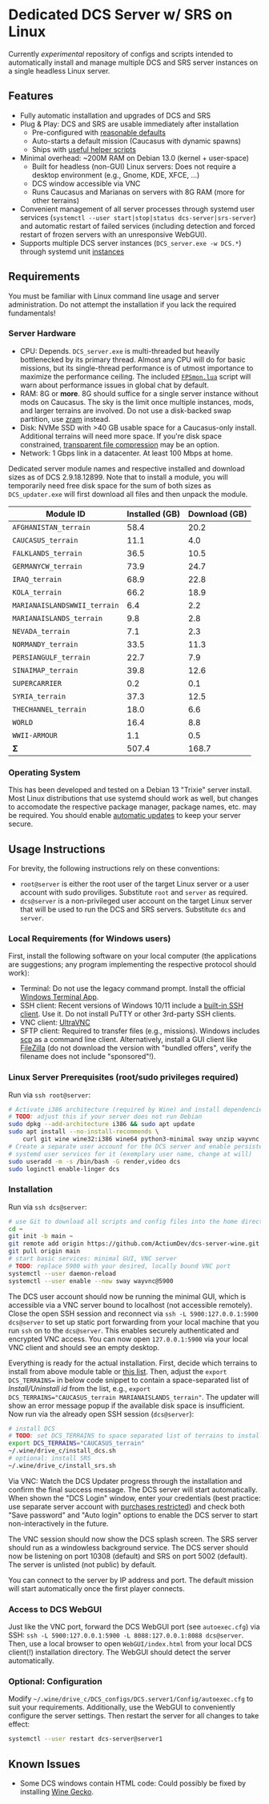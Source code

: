# Dedicated DCS Server w/ SRS on Linux

Currently *experimental* repository of configs and scripts intended to
automatically install and manage multiple DCS and SRS server instances
on a single headless Linux server.


## Features

* Fully automatic installation and upgrades of DCS and SRS
* Plug & Play: DCS and SRS are usable immediately after installation
  * Pre-configured with [reasonable defaults](./.wine/drive_c/DCS_configs/DCS_defaults/Config/)
  * Auto-starts a default mission (Caucasus with dynamic spawns)
  * Ships with [useful helper scripts](./.wine/drive_c/DCS_configs/DCS_defaults/Scripts/Hooks/)
* Minimal overhead: ~200M RAM on Debian 13.0 (kernel + user-space)
  * Built for headless (non-GUI) Linux servers:
    Does not require a desktop environment (e.g., Gnome, KDE, XFCE, ...)
  * DCS window accessible via VNC
  * Runs Caucasus and Marianas on servers with 8G RAM (more for other terrains)
* Convenient management of all server processes through systemd user services
  (`systemctl --user start|stop|status dcs-server|srs-server`) and automatic
  restart of failed services (including detection and forced restart of frozen
  servers with an unresponsive WebGUI).
* Supports multiple DCS server instances (`DCS_server.exe -w DCS.*`) through
  systemd unit [instances](https://www.freedesktop.org/software/systemd/man/latest/systemd.unit.html#Description)


## Requirements

You must be familiar with Linux command line usage and server administration.
Do not attempt the installation if you lack the required fundamentals!

### Server Hardware

* CPU: Depends. `DCS_server.exe` is multi-threaded but heavily bottlenecked by
  its primary thread. Almost any CPU will do for basic missions, but its
  single-thread performance is of utmost importance to maximize the performance
  ceiling. The included [`FPSmon.lua`](.wine/drive_c/DCS_configs/DCS_defaults/Scripts/Hooks/FPSmon.lua)
  script will warn about performance issues in global chat by default.
* RAM: 8G or **more**. 8G should suffice for a single server instance without
  mods on Caucasus. The sky is the limit once multiple instances, mods, and
  larger terrains are involved. Do not use a disk-backed swap partition, use
  [zram](https://packages.debian.org/stable/systemd-zram-generator) instead.
* Disk: NVMe SSD with >40 GB usable space for a Caucasus-only install.
  Additional terrains will need more space. If you're disk space constrained,
  [transparent file compression](https://btrfs.readthedocs.io/en/latest/Compression.html)
  may be an option.
* Network: 1 Gbps link in a datacenter. At least 100 Mbps at home.

Dedicated server module names and respective installed and download sizes as of
DCS 2.9.18.12899. Note that to install a module, you will temporarily need free
disk space for the sum of both sizes as `DCS_updater.exe` will first download
all files and then unpack the module.

| Module ID                    | Installed (GB) | Download (GB) |
| ---------------------------- | -------------- | ------------- |
| `AFGHANISTAN_terrain`        |           58.4 |          20.2 |
| `CAUCASUS_terrain`           |           11.1 |           4.0 |
| `FALKLANDS_terrain`          |           36.5 |          10.5 |
| `GERMANYCW_terrain`          |           73.9 |          24.7 |
| `IRAQ_terrain`               |           68.9 |          22.8 |
| `KOLA_terrain`               |           66.2 |          18.9 |
| `MARIANAISLANDSWWII_terrain` |            6.4 |           2.2 |
| `MARIANAISLANDS_terrain`     |            9.8 |           2.8 |
| `NEVADA_terrain`             |            7.1 |           2.3 |
| `NORMANDY_terrain`           |           33.5 |          11.3 |
| `PERSIANGULF_terrain`        |           22.7 |           7.9 |
| `SINAIMAP_terrain`           |           39.8 |          12.6 |
| `SUPERCARRIER`               |            0.2 |           0.1 |
| `SYRIA_terrain`              |           37.3 |          12.5 |
| `THECHANNEL_terrain`         |           18.0 |           6.6 |
| `WORLD`                      |           16.4 |           8.8 |
| `WWII-ARMOUR`                |            1.1 |           0.5 |
| **Σ**                        |          507.4 |         168.7 |

### Operating System

This has been developed and tested on a Debian 13 "Trixie" server install.
Most Linux distributions that use systemd should work as well, but changes to
accomodate the respective package manager, package names, etc. may be required.
You should enable [automatic updates](https://wiki.debian.org/UnattendedUpgrades)
to keep your server secure.


## Usage Instructions

For brevity, the following instructions rely on these conventions:

* `root@server` is either the root user of the target Linux server or a user
  account with sudo proviliges. Substitute `root` and `server` as required.
* `dcs@server` is a non-privileged user account on the target Linux server that
  will be used to run the DCS and SRS servers. Substitute `dcs` and `server`.

### Local Requirements (for Windows users)

First, install the following software on your local computer (the applications
are suggestions; any program implementing the respective protocol should work):

* Terminal: Do not use the legacy command prompt. Install the official
  [Windows Terminal App](https://aka.ms/terminal).
* SSH client: Recent versions of Windows 10/11 include a
  [built-in SSH client](https://learn.microsoft.com/en-us/windows/terminal/tutorials/ssh).
  Use it. Do not install PuTTY or other 3rd-party SSH clients.
* VNC client: [UltraVNC](https://github.com/ultravnc/UltraVNC/)
* SFTP client: Required to transfer files (e.g., missions). Windows includes
  [scp](https://learn.microsoft.com/en-us/azure/virtual-machines/copy-files-to-vm-using-scp)
  as a command line client. Alternatively, install a GUI client like
  [FileZilla](https://filezilla-project.org/download.php?show_all=1)
  (do not download the version with "bundled offers", verify the filename does
  not include "sponsored"!).

### Linux Server Prerequisites (root/sudo privileges required)

Run via `ssh root@server`:

```sh
# Activate i386 architecture (required by Wine) and install dependencies
# TODO: adjust this if your server does not run Debian
sudo dpkg --add-architecture i386 && sudo apt update
sudo apt install --no-install-recommends \
	curl git wine wine32:i386 wine64 python3-minimal sway unzip wayvnc
# Create a separate user account for the DCS server and enable persistent
# systemd user services for it (exemplary user name, change at will)
sudo useradd -m -s /bin/bash -G render,video dcs
sudo loginctl enable-linger dcs
```

### Installation

Run via `ssh dcs@server`: 

```sh
# use Git to download all scripts and config files into the home directory
cd ~
git init -b main ~
git remote add origin https://github.com/ActiumDev/dcs-server-wine.git
git pull origin main
# start basic services: minimal GUI, VNC server
# TODO: replace 5900 with your desired, locally bound VNC port
systemctl --user daemon-reload
systemctl --user enable --now sway wayvnc@5900
```

The DCS user account should now be running the minimal GUI, which is accessible
via a VNC server bound to localhost (not accessible remotely). Close the open
SSH session and reconnect via `ssh -L 5900:127.0.0.1:5900 dcs@server` to set
up static port forwarding from your local machine that you run `ssh` on to the
`dcs@server`. This enables securely authenticated and encrypted VNC access.
You can now open `127.0.0.1:5900` via your local VNC client and should see an
empty desktop.

Everything is ready for the actual installation. First, decide which terrains
to install from above module table or [this list](https://forum.dcs.world/topic/324040-eagle-dynamics-modular-dedicated-server-installer/).
Then, adjust the `export DCS_TERRAINS=` in below code snippet to contain a
space-separated list of *Install/Uninstall id* from the list, e.g.,
`export DCS_TERRAINS="CAUCASUS_terrain MARIANAISLANDS_terrain"`. The updater
will show an error message popup if the available disk space is insufficient.
Now run via the already open SSH session (`dcs@server`):

```sh
# install DCS
# TODO: set DCS_TERRAINS to space separated list of terrains to install
export DCS_TERRAINS="CAUCASUS_terrain"
~/.wine/drive_c/install_dcs.sh
# optional: install SRS
~/.wine/drive_c/install_srs.sh
```

Via VNC: Watch the DCS Updater progress through the installation and confirm
the final success message. The DCS server will start automatically. When shown
the "DCS Login" window, enter your credentials (best practice: use separate
server account with [purchases restricted](https://forum.dcs.world/topic/338207-restrict-purchases-on-server-account-option/#comment-5347613))
and check both "Save password" and "Auto login" options to enable the DCS
server to start non-interactively in the future.

The VNC session should now show the DCS splash screen. The SRS server should
run as a windowless background service. The DCS server should now be listening
on port 10308 (default) and SRS on port 5002 (default).
The server is unlisted (not public) by default.

You can connect to the server by IP address and port. The default mission will
start automatically once the first player connects.

### Access to DCS WebGUI

Just like the VNC port, forward the DCS WebGUI port (see `autoexec.cfg`) via
SSH: `ssh -L 5900:127.0.0.1:5900 -L 8088:127.0.0.1:8088 dcs@server`.
Then, use a local browser to open `WebGUI/index.html` from your local DCS
client(!) installation directory. The WebGUI should detect the server
automatically.

### Optional: Configuration

Modify `~/.wine/drive_c/DCS_configs/DCS.server1/Config/autoexec.cfg` to suit
your requirements. Additionally, use the WebGUI to conveniently configure the
server settings. Then restart the server for all changes to take effect:
```sh
systemctl --user restart dcs-server@server1
```


## Known Issues

* Some DCS windows contain HTML code: Could possibly be fixed by installing [Wine Gecko](https://gitlab.winehq.org/wine/wine/-/wikis/Gecko).

